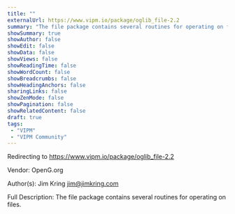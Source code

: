 ```yaml
---
title: ""
externalUrl: https://www.vipm.io/package/oglib_file-2.2
summary: "The file package contains several routines for operating on files.."
showSummary: true
showAuthor: false
showEdit: false
showData: false
showViews: false
showReadingTime: false
showWordCount: false
showBreadcrumbs: false
showHeadingAnchors: false
sharingLinks: false
showZenMode: false
showPagination: false
showRelatedContent: false
draft: true
tags:
 - "VIPM"
 - "VIPM Community"
---
```


Redirecting to https://www.vipm.io/package/oglib_file-2.2

Vendor: OpenG.org

Author(s): Jim Kring <jim@jimkring.com>
 
Full Description:
The file package contains several routines for operating on files.